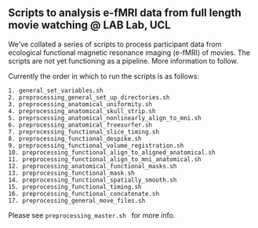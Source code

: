 ## Scripts to analysis e-fMRI data from full length movie watching @ LAB Lab, UCL

We've collated a series of scripts to process participant data from ecological functional magnetic resonance imaging (e-fMRI) of movies. The scripts are not yet functioning as a pipeline. More information to follow.

Currently the order in which to run the scripts is as follows:
```
1. general_set_variables.sh
2. preprocessing_general_set_up_directories.sh
3. preprocessing_anatomical_uniformity.sh
4. preprocessing_anatomical_skull_strip.sh
5. preprocessing_anatomical_nonlinearly_align_to_mni.sh
6. preprocessing_anatomical_freesurfer.sh
7. preprocessing_functional_slice_timing.sh
8. preprocessing_functional_despike.sh
9. preprocessing_functional_volume_registration.sh
10. preprocessing_functional_align_to_aligned_anatomical.sh
11. preprocessing_functional_align_to_mni_anatomical.sh
12. preprocessing_anatomical_functional_masks.sh
13. preprocessing_functional_mask.sh
14. preprocessing_functional_spatially_smooth.sh
15. preprocessing_functional_timing.sh
16. preprocessing_functional_concatenate.sh
17. preprocessing_general_move_files.sh
```
Please see `preprocessing_master.sh ` for more info. 
